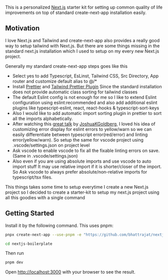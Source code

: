 This is a personalized [Next.js](https://nextjs.org/) starter kit for setting up common quality of life improvements on top of standard create-next-app installation easily.
## Motivation
I love Next.js and Tailwind and create-next-app also provides a really good way to setup tailwind with Next.js. But there are some things missing in the standard next.js installation which I used to setup on my every new Next.js project. 

Generally my standard create-next-app steps goes like this
- Select yes to add Typescript, EsLinst, Tailwind CSS, Src Directory, App router and customize default alias to @/*
- Install [Prettier](https://prettier.io/) and [Tailwind Prettier Plugin](https://tailwindcss.com/blog/automatic-class-sorting-with-prettier) Since the standard installation does not provide automatic class sorting for tailwind classes
- The default Eslint config is not enough for me so I like to extend Eslint configuration using eslint:recommended and also add additional eslint plugins like typescript-eslint, react, react-hooks & typescript-sort-keys
- Also I would like to add automatic import sorting plugin in prettier to sort all the imports alphabetically.
- After watching this [great talk](https://www.youtube.com/watch?v=sSJBeWPIipQ&ab_channel=JSWORLDConference) by [JoshuaKGoldberg](https://github.com/JoshuaKGoldberg/linting-typescript-in-2023), I loved his idea of customizing error display for eslint errors to yellow/warn so we can easily differentiate between typescript error(red/error) and linting error(yellow/warn). So setup the same for vscode project using .vscode/settings.json on project level
- Ask vscode to enable vscode to fix all the fixable linting errors on save. (Same in .vscode/settings.json)
- Also even if you are using absolute imports and use vscode to auto import stuff It may use relative import if it is shorter/closer of the import. So Ask vscode to always prefer absolute/non-relative imports for typescript/tsx files.

This things takes some time to setup everytime I create a new Next.js project so I decided to create a starter-kit to setup my next.js project using all this goodies with a single command
  
## Getting Started

Install it by the following command. This uses pnpm:

```bash
pnpx create-next-app --use-pnpm -e "https://github.com/bhattrajat/nextjs-boilerplate/tree/main/"
```

```bash
cd nextjs-boilerplate
```
Then run
```bash
pnpm dev
```

Open [http://localhost:3000](http://localhost:3000) with your browser to see the result.

